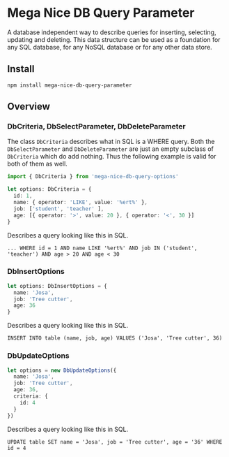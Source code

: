 # Mega Nice DB Query Parameter

A database independent way to describe queries for inserting, selecting, updating and deleting. This data structure can be used as a foundation for any SQL database, for any NoSQL database or for any other data store.

## Install

`npm install mega-nice-db-query-parameter`

## Overview

### DbCriteria, DbSelectParameter, DbDeleteParameter

The class `DbCriteria` describes what in SQL is a WHERE query. Both the `DbSelectParameter` and `DbDeleteParameter` are just an empty subclass of `DbCriteria` which do add nothing. Thus the following example is valid for both of them as well.

```typescript
import { DbCriteria } from 'mega-nice-db-query-options'

let options: DbCriteria = {
  id: 1,
  name: { operator: 'LIKE', value: '%ert%' },
  job: ['student', 'teacher' ],
  age: [{ operator: '>', value: 20 }, { operator: '<', 30 }]
}  
```

Describes a query looking like this in SQL.

```
... WHERE id = 1 AND name LIKE '%ert%' AND job IN ('student', 'teacher') AND age > 20 AND age < 30
```

### DbInsertOptions

```typescript
let options: DbInsertOptions = {
  name: 'Josa',
  job: 'Tree cutter',
  age: 36
}
```

Describes a query looking like this in SQL.

```
INSERT INTO table (name, job, age) VALUES ('Josa', 'Tree cutter', 36)
```

### DbUpdateOptions

```typescript
let options = new DbUpdateOptions({
  name: 'Josa',
  job: 'Tree cutter',
  age: 36,
  criteria: {
    id: 4
  }
})
```

Describes a query looking like this in SQL.

```
UPDATE table SET name = 'Josa', job = 'Tree cutter', age = '36' WHERE id = 4
```
